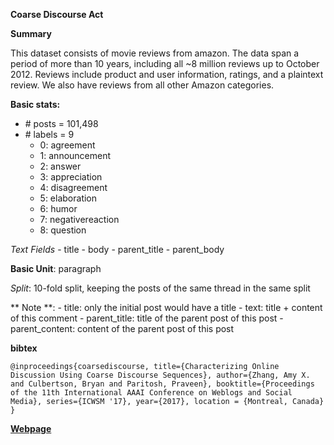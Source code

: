 **Coarse Discourse Act**

**Summary**

This dataset consists of movie reviews from amazon. The data span a period of more than 10 years, including all ~8 million reviews up to October 2012. Reviews include product and user information, ratings, and a plaintext review. We also have reviews from all other Amazon categories.

**Basic stats:**
+ \# posts = 101,498
+ \# labels = 9
    - 0: agreement
    - 1: announcement
    - 2: answer
    - 3: appreciation
    - 4: disagreement
    - 5: elaboration
    - 6: humor
    - 7: negativereaction
    - 8: question

*Text Fields*
    - title
    - body
    - parent_title
    - parent_body

**Basic Unit**: paragraph

*Split*: 10-fold split, keeping the posts of the same thread in the same split

** Note **:
    - title: only the initial post would have a title
    - text: title + content of this comment
    - parent_title: title of the parent post of this post
    - parent_content: content of the parent post of this post

**bibtex**
```
@inproceedings{coarsediscourse, title={Characterizing Online Discussion Using Coarse Discourse Sequences}, author={Zhang, Amy X. and Culbertson, Bryan and Paritosh, Praveen}, booktitle={Proceedings of the 11th International AAAI Conference on Weblogs and Social Media}, series={ICWSM '17}, year={2017}, location = {Montreal, Canada} }
```

[**Webpage**](https://github.com/google-research-datasets/coarse-discourse)
